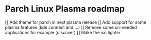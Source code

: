 # Parch Linux Plasma roadmap

[] Add theme for parch in next plasma release
[] Add support for some plasma features (kde connect and ...)
[] Remove some un-needed applications for example (discover)
[] Make the iso lighter
